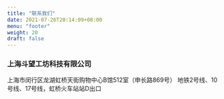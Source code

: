 ```yaml
---
title: "联系我们"
date: 2021-07-26T20:14:09+08:00
menu: "footer"
weight: 20
draft: false
---
```


### 上海斗望工坊科技有限公司

上海市闵行区龙湖虹桥天街购物中心B馆512室（申长路869号）
地铁2号线、10号线、17号线，虹桥火车站站D出口

<style>
    #container {
        overflow: hidden;
        width: 100%;
        height: 500px;
        margin: 0;
    }
</style>
<div class="border rounded"  id="container"></div>
<script src="//api.map.baidu.com/api?type=webgl&v=1.0&ak=mru1CkU69r4eFEDSESpImCmFBn5e2ee8"></script>
<script>
var map = new BMapGL.Map('container');
var point = new BMapGL.Point(121.320207,31.197518);
map.centerAndZoom(point, 17);
var opts = {
    width: 200,
    height: 60,
    title: '斗望工坊'
};
var infoWindow = new BMapGL.InfoWindow('龙湖虹桥天街购物中心B馆（申长路869号）512室', opts);
map.openInfoWindow(infoWindow, point);
function getInfoContent() {
    alert(infoWindow.getContent());
}
</script>